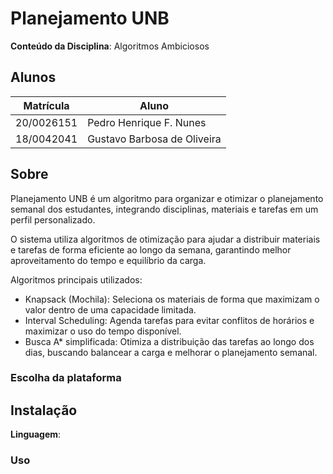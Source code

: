 # Planejamento UNB

**Conteúdo da Disciplina**: Algoritmos Ambiciosos <br>

## Alunos

| Matrícula  | Aluno                       |
| ---------- | --------------------------- |
| 20/0026151 | Pedro Henrique F. Nunes     |
| 18/0042041 | Gustavo Barbosa de Oliveira |

## Sobre

Planejamento UNB é um algoritmo para organizar e otimizar o planejamento semanal dos estudantes, integrando disciplinas, materiais e tarefas em um perfil personalizado.

O sistema utiliza algoritmos de otimização para ajudar a distribuir materiais e tarefas de forma eficiente ao longo da semana, garantindo melhor aproveitamento do tempo e equilíbrio da carga.

Algoritmos principais utilizados:
- Knapsack (Mochila): Seleciona os materiais de forma que maximizam o valor dentro de uma capacidade limitada.
- Interval Scheduling: Agenda tarefas para evitar conflitos de horários e maximizar o uso do tempo disponível.
- Busca A* simplificada: Otimiza a distribuição das tarefas ao longo dos dias, buscando balancear a carga e melhorar o planejamento semanal.

<!-- Descreva os objetivos do seu projeto e como ele funciona. -->

### Escolha da plataforma

## Instalação

**Linguagem**: 

<!-- Descreva os pré-requisitos para rodar o seu projeto e os comandos necessários -->

### Uso

<!-- Explique como usar seu projeto caso haja algum passo a passo após o comando de execução. -->
